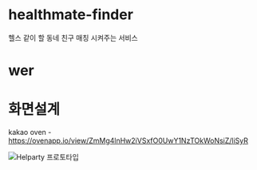 # healthmate-finder
헬스 같이 할 동네 친구 매칭 시켜주는 서비스
 
# wer
# 화면설계
kakao oven -https://ovenapp.io/view/ZmMg4lnHw2iVSxfO0UwY1NzTOkWoNsiZ/liSyR

![Helparty 프로토타입](https://user-images.githubusercontent.com/25305130/117656221-0bda3e00-b1d3-11eb-8bd4-5db2c9d44879.png)


